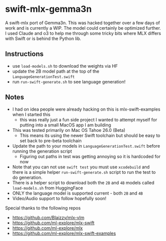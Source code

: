 # swift-mlx-gemma3n

A swift-mlx port of Gemma3n. This was hacked together over a few days of work and is currently a WIP. The model could certainly be optimized further. I used Claude and o3 to help me through some tricky bits where MLX differs with Swift or is behind the Python lib.

## Instructions

- use `load-models.sh` to download the weights via HF
- update the 2B model path at the top of the `LanguageGenerationTest.swift`
- run `run-swift-generate.sh` to see language generation!

## Notes

- I had on idea people were already hacking on this is mlx-swift-examples when I started this
  - this was really just a fun side project I wanted to attempt myself for putting into a small MacOS app I am building
- This was tested primarily on Mac OS Tahoe 26.0 (Beta)
  - This means its using the newer Swift toolchain but should be easy to set back to pre-beta toolchain
- Update the path to your models in `LanguageGenerationTest.swift` before running the generation script
  - Figuring out paths in test was getting annoying so it is hardcoded for now
- Note that you can not use `swift test` you must use `xcodebuild` and there is a simple helper `run-swift-generate.sh` script to run the test to do generation.
- There is a helper script to download both the `2B` and `4B` models called `load-models.sh` from HuggingFace
- ONLY the language model is supported current - both `2B` and `4B`
- Video/Audio support to follow hopefully soon!

Special thanks to the following repos

- https://github.com/Blaizzy/mlx-vlm
- https://github.com/ml-explore/mlx-swift
- https://github.com/ml-explore/mlx
- https://github.com/ml-explore/mlx-swift-examples
